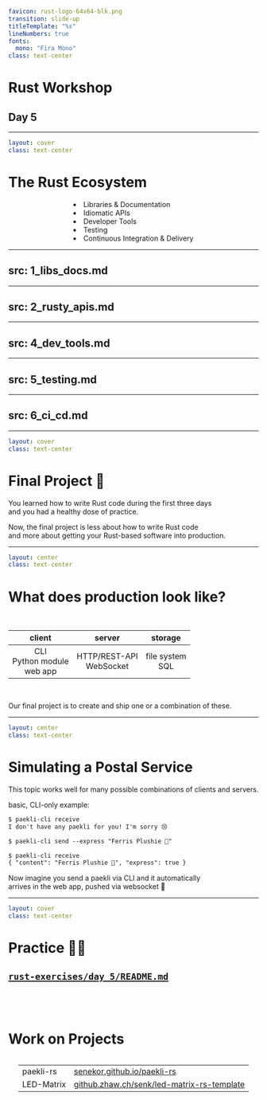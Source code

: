 ```yaml
favicon: rust-logo-64x64-blk.png
transition: slide-up
titleTemplate: "%s"
lineNumbers: true
fonts:
  mono: "Fira Mono"
class: text-center
```

# Rust Workshop

## Day 5

---

```yaml
layout: cover
class: text-center
```

# The Rust Ecosystem

<div></div>

<div style="display: flex">
  <div style="flex-grow: 1"></div>
  <div style="text-align: left">
    <li>Libraries & Documentation</li>
    <li>Idiomatic APIs</li>
    <li>Developer Tools</li>
    <li>Testing</li>
    <li>Continuous Integration & Delivery</li>
  </div>
  <div style="flex-grow: 1"></div>
</div>

<Nr />

---
src: 1_libs_docs.md
---

---
src: 2_rusty_apis.md
---

---
src: 4_dev_tools.md
---

---
src: 5_testing.md
---

---
src: 6_ci_cd.md
---

---

```yaml
layout: cover
class: text-center
```

# Final Project 🚀

<div></div>

You learned how to write Rust code during the first three days\
and you had a healthy dose of practice.

Now, the final project is less about how to write Rust code\
and more about getting your Rust-based software into production.

<Nr />

---

```yaml
layout: center
class: text-center
```

# What does production look like?

<div style="height: 16px"></div>

|        client         |                server                | storage |
| :-------------------: | :----------------------------------: | :---: |
| CLI<br/>Python module<br/>web app | HTTP/REST-API<br/>WebSocket | file system<br/>SQL |

<!-- future idea: add tauri -->

<div style="height: 16px"></div>

Our final project is to create and ship one or a combination of these.

<Nr />

---

```yaml
layout: center
class: text-center
```

# Simulating a Postal Service

This topic works well for many possible combinations of clients and servers.

basic, CLI-only example:

```txt {lines: false}
$ paekli-cli receive
I don't have any paekli for you! I'm sorry 😢

$ paekli-cli send --express "Ferris Plushie 🦀"

$ paekli-cli receive
{ "content": "Ferris Plushie 🦀", "express": true }
```

Now imagine you send a paekli via CLI and it automatically\
arrives in the web app, pushed via websocket 🤯

<Nr />

---

```yaml
layout: cover
class: text-center
```

# Practice 🧑‍💻

## [`rust-exercises/day_5/README.md`](https://github.com/senekor/rust-exercises/blob/main/day_4/README.md#day-4)

<div style="height: 3em"></div>

# Work on Projects

<div style="display: flex">
  <div style="flex-grow: 1"></div>
  <div style="text-align: left">
    <table>
      <thead>
        <tr></tr>
      </thead>
      <tbody>
        <tr>
          <td>
            paekli-rs
          </td>
          <td>
            <a href="https://senekor.github.io/paekli-rs">senekor.github.io/paekli-rs</a>
          </td>
        </tr>
        <tr>
          <td>
            LED-Matrix
          </td>
          <td>
            <a href="https://github.zhaw.ch/senk/led-matrix-rs-template">github.zhaw.ch/senk/led-matrix-rs-template</a>
          </td>
        </tr>
      </tbody>
    </table>
  </div>
  <div style="flex-grow: 1"></div>
</div>


<Nr />
